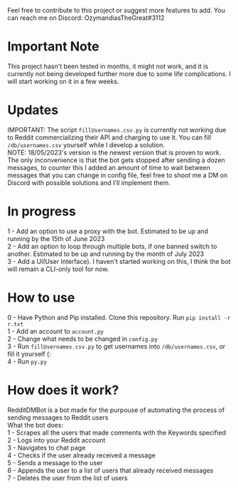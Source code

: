 Feel free to contribute to this project or suggest more features to add. You can reach me on Discord: OzymandiasTheGreat#3112
# Important Note
This project hasn't been tested in months, it might not work, and it is currently not being developed further more due to some life complications. I will start working on it in a few weeks.
# Updates
IMPORTANT: The script ```fillUsernames.csv.py``` is currently not working due to Reddit commercializing their API and charging to use it. You can fill ```/db/usernames.csv``` yourself while I develop a solution.<br/>
NOTE: 18/05/2023's version is the newest version that is proven to work. The only inconvenience is that the bot gets stopped after sending a dozen messages, to counter this I added an amount of time to wait between messages that you can change in config file, feel free to shoot me a DM on Discord with possible solutions and I'll implement them. <br/>

# In progress
1 - Add an option to use a proxy with the bot. Estimated to be up and running by the 15th of June 2023<br/>
2 - Add an option to loop through multiple bots, if one banned switch to another. Estimated to be up and running by the month of July 2023<br/>
3 - Add a UI(User Interface). I haven't started working on this, I think the bot will remain a CLI-only tool for now.

# How to use
0 - Have Python and Pip installed. Clone this repository. Run ```pip install -r r.txt```<br/>
1 - Add an account to ```account.py```<br/>
2 - Change what needs to be changed in ```config.py```<br/>
3 - Run ```fillUsernames.csv.py``` to get usernames into ```/db/usernames.csv```, or fill it yourself (:<br/>
4 - Run ```py.py```

# How does it work?
RedditDMBot is a bot made for the purpouse of automating the process of sending messages to Reddit users<br/>
What the bot does:<br/>
1 - Scrapes all the users that made comments with the Keywords specified<br/>
2 - Logs into your Reddit account<br/>
3 - Navigates to chat page<br/>
4 - Checks if the user already received a message<br/>
5 - Sends a message to the user<br/>
6 - Appends the user to a list of users that already received messages<br/>
7 - Deletes the user from the list of users<br/>
